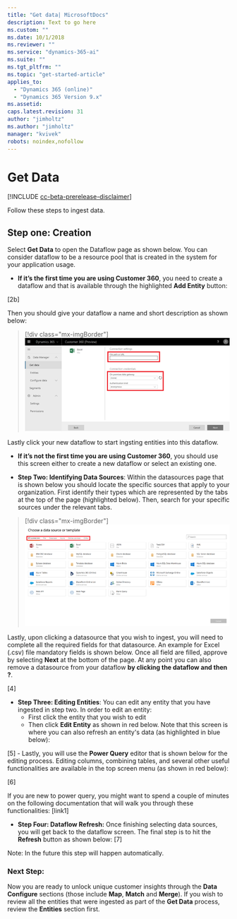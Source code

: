 ```yaml
---
title: "Get data| MicrosoftDocs"
description: Text to go here
ms.custom: ""
ms.date: 10/1/2018
ms.reviewer: ""
ms.service: "dynamics-365-ai"
ms.suite: ""
ms.tgt_pltfrm: ""
ms.topic: "get-started-article"
applies_to: 
  - "Dynamics 365 (online)"
  - "Dynamics 365 Version 9.x"
ms.assetid: 
caps.latest.revision: 31
author: "jimholtz"
ms.author: "jimholtz"
manager: "kvivek"
robots: noindex,nofollow
---
```

# Get Data

[!INCLUDE [cc-beta-prerelease-disclaimer](../includes/cc-beta-prerelease-disclaimer.md)]

Follow these steps to ingest data.

## Step one: Creation

Select **Get Data** to open the Dataflow page as shown below. You can consider dataflow to be a resource pool that is created in the system for your application usage.

- **If it’s the first time you are using Customer 360**, you need to create a dataflow and that is available through the highlighted **Add Entity** button:

[2b]

Then you should give your dataflow a name and short description as shown below:

> [!div class="mx-imgBorder"] 
> ![](media/connection-settings.png "Connection settings")

Lastly click your new dataflow to start ingsting entities into this dataflow.
- **If it’s not the first time you are using Customer 360**, you should use this screen either to create a new dataflow or select an existing one. 

- **Step Two: Identifying Data Sources**: Within the datasources page that is shown below you should locate the specific sources that apply to your organization. First identify their types which are represented by the tabs at the top of the page (highlighted below). Then, search for your specific sources under the relevant tabs.

> [!div class="mx-imgBorder"] 
> ![](media/choose-data-source-menu.png "Data source menu")

Lastly, upon clicking a datasource that you wish to ingest, you will need to complete all the required fields for that datasource. An example for Excel (.csv) file mandatory fields is shown below. Once all field are filled, approve by selecting **Next** at the bottom of the page. At any point you can also remove a datasource from your dataflow **by clicking the dataflow and then ?**.

[4]

- **Step Three: Editing Entities**: You can edit any entity that you have ingested in step two. In order to edit an entity:
    - First click the entity that you wish to edit
    - Then click **Edit Entity** as shown in red below. Note that this screen is where you can also refresh an entity's data (as highlighted in blue below):
    
[5]
    - Lastly, you will use the **Power Query** editor that is shown below for the editing process. Editing columns, combining tables, and several other useful functionalities are available in the top screen menu (as shown in red below):
    
[6]
     
If you are new to power query, you might want to spend a couple of minutes on the following documentation that will walk you through these functionalities:
[link1]

-	**Step Four: Dataflow Refresh:** Once finishing selecting data sources, you will get back to the dataflow screen. The final step is to hit the **Refresh** button as shown below:
[7]

Note: In the future this step will happen automatically. 

### Next Step: 
Now you are ready to unlock unique customer insights through the **Data Configure** sections (those include **Map**, **Match** and **Merge**). If you wish to review all the entities that were ingested as part of the **Get Data** process, review the **Entities** section first. 

